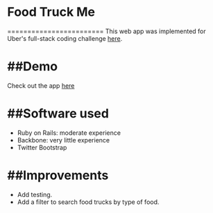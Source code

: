 # Food Truck Me
========================
This web app was implemented for Uber's full-stack coding challenge [here](https://github.com/uber/coding-challenge-tools/blob/master/coding_challenge.md#food-trucks).

##Demo
========================
Check out the app [here](https://foodtruck-me.herokuapp.com/)

##Software used
========================
* Ruby on Rails: moderate experience
* Backbone: very little experience
* Twitter Bootstrap

##Improvements
========================
* Add testing.
* Add a filter to search food trucks by type of food.